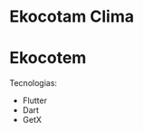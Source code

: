 # Ekocotam Clima

<h1>Ekocotem</h1>

<span>Tecnologias: </span>

<ul>
  <li>Flutter</li>
  <li>Dart</li>
  <li>GetX</li> 
</ul>
